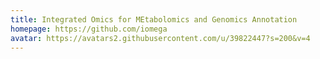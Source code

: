 ```yaml
---
title: Integrated Omics for MEtabolomics and Genomics Annotation
homepage: https://github.com/iomega
avatar: https://avatars2.githubusercontent.com/u/39822447?s=200&v=4
---
```


    
